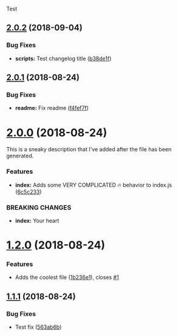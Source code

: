 Test

## [2.0.2](https://github.com/jcowman2/test-release-workflow/compare/v2.0.1...v2.0.2) (2018-09-04)


### Bug Fixes

* **scripts:** Test changelog title ([b38de1f](https://github.com/jcowman2/test-release-workflow/commit/b38de1f))

## [2.0.1](https://github.com/jcowman2/test-release-workflow/compare/v2.0.0...v2.0.1) (2018-08-24)


### Bug Fixes

* **readme:** Fix readme ([f4fef7f](https://github.com/jcowman2/test-release-workflow/commit/f4fef7f))

# [2.0.0](https://github.com/jcowman2/test-release-workflow/compare/v1.2.0...v2.0.0) (2018-08-24)

This is a sneaky description that I've added after the file has been generated.

### Features

* **index:** Adds some VERY COMPLICATED :fire: behavior to index.js ([6c5c233](https://github.com/jcowman2/test-release-workflow/commit/6c5c233))


### BREAKING CHANGES

* **index:** Your heart

# [1.2.0](https://github.com/jcowman2/test-release-workflow/compare/v1.1.1...v1.2.0) (2018-08-24)


### Features

* Adds the coolest file ([1b236e1](https://github.com/jcowman2/test-release-workflow/commit/1b236e1)), closes [#1](https://github.com/jcowman2/test-release-workflow/issues/1)

## [1.1.1](https://github.com/jcowman2/test-release-workflow/compare/v1.1.0...v1.1.1) (2018-08-24)


### Bug Fixes

* Test fix ([563ab6b](https://github.com/jcowman2/test-release-workflow/commit/563ab6b))
